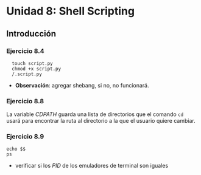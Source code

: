 # Unidad 8: Shell Scripting 

## Introducción

### Ejercicio 8.4
```
  touch script.py
  chmod +x script.py
  /.script.py
```
* **Observación**: agregar shebang, si no, no funcionará.

### Ejercicio 8.8

La variable *CDPATH* guarda una lista de directorios que el comando `cd` usará para encontrar la ruta al directorio a la que el usuario quiere cambiar.


### Ejercicio 8.9

```
echo $$
ps
```

* verificar si los *PID* de los emuladores de terminal son iguales 

